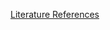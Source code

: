 [Literature References](https://drive.google.com/drive/folders/19eDUc5aOpjmTDjpr5AbUTQfKYW75Gm8V?usp=sharing)

